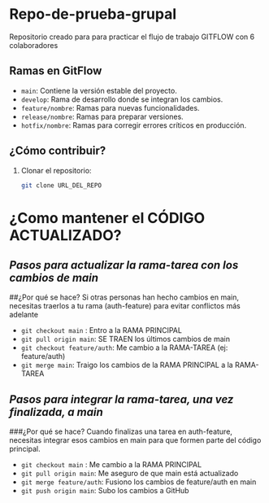 # Repo-de-prueba-grupal
Repositorio creado para para practicar el flujo de trabajo GITFLOW con 6 colaboradores

## Ramas en GitFlow
- `main`: Contiene la versión estable del proyecto.
- `develop`: Rama de desarrollo donde se integran los cambios.
- `feature/nombre`: Ramas para nuevas funcionalidades.
- `release/nombre`: Ramas para preparar versiones.
- `hotfix/nombre`: Ramas para corregir errores críticos en producción.

## ¿Cómo contribuir?
1. Clonar el repositorio:  
   ```bash
   git clone URL_DEL_REPO


# ¿Como mantener el CÓDIGO ACTUALIZADO?

## *Pasos para actualizar la rama-tarea con los cambios de main*

##¿Por qué se hace?
Si otras personas han hecho cambios en main, necesitas traerlos a tu rama (auth-feature) para evitar conflictos más adelante

- `git checkout main`   :   Entro a la RAMA PRINCIPAL
- `git pull origin main`:   SE TRAEN los últimos cambios de main
- `git checkout feature/auth`:   Me cambio a la RAMA-TAREA (ej: feature/auth)
- `git merge main`:   Traigo los cambios de la RAMA PRINCIPAL a la RAMA-TAREA



## *Pasos para integrar la rama-tarea, una vez finalizada, a main*

###¿Por qué se hace?
Cuando finalizas una tarea en auth-feature, necesitas integrar esos cambios en main para que formen parte del código principal.

- `git checkout main`  :   Me cambio a la RAMA PRINCIPAL
- `git pull origin main`:   Me aseguro de que main está actualizado
- `git merge feature/auth`:   Fusiono los cambios de feature/auth en main
- `git push origin main`:   Subo los cambios a GitHub
